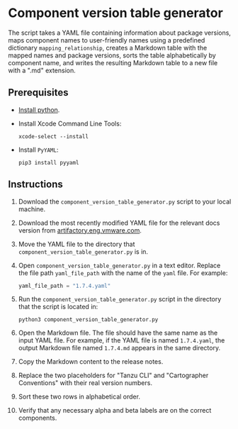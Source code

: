 # Component version table generator

The script takes a YAML file containing information about package versions, maps component names to user-friendly names using a predefined dictionary `mapping_relationship`, creates a Markdown table with the mapped names and package versions, sorts the table alphabetically by component name, and writes the resulting Markdown table to a new file with a ".md" extension.

## Prerequisites

- [Install python](https://www.python.org/downloads/).

- Install Xcode Command Line Tools:

    ```console
    xcode-select --install
    ```

- Install `PyYAML`:

    ```console
    pip3 install pyyaml
    ```

## Instructions

1. Download the `component_version_table_generator.py` script to your local machine.

2. Download the most recently modified YAML file for the relevant docs version from [artifactory.eng.vmware.com](https://artifactory.eng.vmware.com/ui/native/tap-builds-generic-local/).

3. Move the YAML file to the directory that `component_version_table_generator.py` is in.

4. Open `component_version_table_generator.py` in a text editor. Replace the file path `yaml_file_path` with the name of the `yaml` file. For example:

    ```py
    yaml_file_path = "1.7.4.yaml"
    ```

5. Run the `component_version_table_generator.py` script in the directory that the script is located in:

    ```console
    python3 component_version_table_generator.py
    ```

6. Open the Markdown file. The file should have the same name as the input YAML file. For example, if the YAML file is named `1.7.4.yaml`, the output Markdown file named `1.7.4.md` appears in the same directory.

7. Copy the Markdown content to the release notes.

8. Replace the two placeholders for "Tanzu CLI" and "Cartographer Conventions" with their real version numbers.

9. Sort these two rows in alphabetical order.

10. Verify that any necessary alpha and beta labels are on the correct components.
